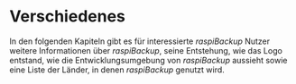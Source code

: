 # Verschiedenes

In den folgenden Kapiteln gibt es für interessierte *raspiBackup* Nutzer
weitere Informationen über *raspiBackup*, seine Entstehung,
wie das Logo entstand, wie die Entwicklungsumgebung von *raspiBackup*
aussieht sowie eine Liste der Länder, in denen *raspiBackup* genutzt wird.

[.status]: review-needed

